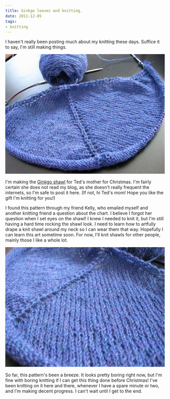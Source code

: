 ```yaml
---
title: Ginkgo leaves and knitting.
date: 2011-12-05
tags:
- knitting
---
```

I haven't really been posting much about my knitting these days. Suffice it to say, I'm still making things.

![Ginkgo shawl close up.](../../images/ginkgo-close-up.jpg)

I'm making the [Ginkgo shawl](http://www.southernselkie.com/blog/2011/01/ginkgo-shoulderette-shawl-free-knitting-pattern/) for Ted's mother for Christmas. I'm fairly certain she does not read my blog, as she doesn't really frequent the internets, so I'm safe to post it here. (If not, hi Ted's mom! Hope you like the gift I'm knitting for you!)

I found this pattern through my friend Kelly, who emailed myself and another knitting friend a question about the chart. I believe I forgot her question when I set eyes on the shawl! I knew I needed to knit it, but I'm still having a hard time rocking the shawl look. I need to learn how to artfully drape a knit shawl around my neck so I can wear them that way. Hopefully I can learn this art sometime soon. For now, I'll knit shawls for other people, mainly those I like a whole lot.

![Ginkgo shawl even closer up.](../../images/ginkgo-closer-up.jpg)

So far, this pattern's been a breeze. It looks pretty boring right now, but I'm fine with boring knitting if I can get this thing done before Christmas! I've been knitting on it here and there, whenever I have a spare minute or two, and I'm making decent progress. I can't wait until I get to the end.



